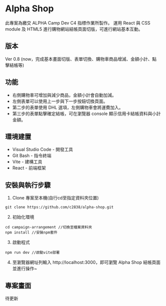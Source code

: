 # Alpha Shop
此專案為繳交 ALPHA Camp Dev C4 指標作業所製作。
運用 React 與 CSS module 及 HTML5 進行購物網站結帳頁面切版，可進行網站基本互動。


## 版本
Ver 0.8 (now，完成基本畫面切版、表單切換、購物車商品增減、金額小計、點擊結帳等)


## 功能
* 右側購物車可增加與減少商品，金額小計會自動加減。
* 左側表單可以使用上一步與下一步按鈕切換頁面。
* 第二步的表單使用 DHL 選項，左側購物車會將運費加入。
* 第三步的表單點擊確定結帳，可在瀏覽器 console 顯示信用卡結帳資料與小計金額。


## 環境建置
* Visual Studio Code - 開發工具
* Git Bash - 指令終端
* Vite - 建構工具
* React - 前端框架


## 安裝與執行步驟
1. Clone 專案至本機(自行cd至指定資料夾位置)
```
git clone https://github.com/c2838/alpha-shop.git
```
2. 初始化環境
```
cd campaign-arrangement //切換至檔案資料夾
npm install //安裝npm套件
```
3. 啟動程式
```
npm run dev //啟動vite部署
```
4. 至瀏覽器網址列輸入 http://localhost:3000，即可瀏覽 Alpha Shop 結帳頁面並進行操作~


## 專案畫面
待更新
